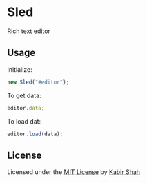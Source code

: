 # Sled

Rich text editor

## Usage

Initialize:

```js
new Sled("#editor");
```

To get data:

```js
editor.data;
```

To load dat:

```js
editor.load(data);
```


## License

Licensed under the [MIT License](https://kingpixil.github.io/license) by [Kabir Shah](https://kabir.ml)
